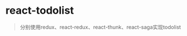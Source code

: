 <!--
 * @Descripttion: 
 * @version: 1.0.0
 * @Author: jimmiezhou
 * @Date: 2019-12-16 17:32:25
 * @LastEditors: jimmiezhou
 * @LastEditTime: 2019-12-17 10:20:04
 -->
# react-todolist

> 分别使用redux、react-redux、react-thunk、react-saga实现todolist






